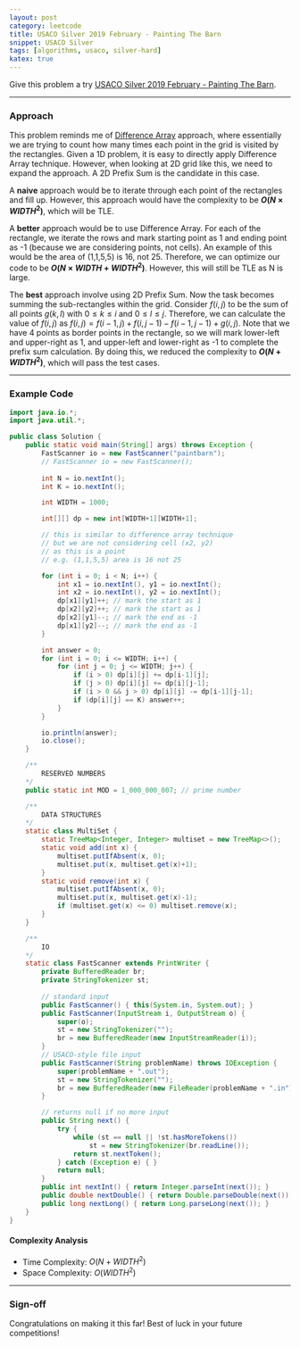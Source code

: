 ```yaml
---
layout: post
category: leetcode
title: USACO Silver 2019 February - Painting The Barn
snippet: USACO Silver
tags: [algorithms, usaco, silver-hard]
katex: true
---
```


Give this problem a try [USACO Silver 2019 February - Painting The Barn](https://usaco.org/index.php?page=viewproblem2&cpid=919).

---

### Approach

This problem reminds me of [Difference Array](https://codeforces.com/blog/entry/78762) approach, where essentially we are trying to count how many times each point in the grid is visited by the rectangles. Given a 1D problem, it is easy to directly apply Difference Array technique. However, when looking at 2D grid like this, we need to expand the approach. A 2D Prefix Sum is the candidate in this case. 

A **naive** approach would be to iterate through each point of the rectangles and fill up. However, this approach would have the complexity to be **$O(N \times WIDTH^2)$**, which will be TLE. 

A **better** approach would be to use Difference Array. For each of the rectangle, we iterate the rows and mark starting point as 1 and ending point as -1 (because we are considering points, not cells). An example of this would be the area of (1,1,5,5) is 16, not 25. Therefore, we can optimize our code to be **$O(N \times WIDTH + WIDTH^2)$**. However, this will still be TLE as N is large.

The **best** approach involve using 2D Prefix Sum. Now the task becomes summing the sub-rectangles within the grid. Consider $f(i,j)$ to be the sum of all points $g(k,l)$ with $0 \leq k \leq i$ and $0 \leq l \leq j$. Therefore, we can calculate the value of $f(i,j)$ as $f(i,j) = f(i-1,j) + f(i,j-1) - f(i-1,j-1) + g(i,j)$. Note that we have 4 points as border points in the rectangle, so we will mark lower-left and upper-right as 1, and upper-left and lower-right as -1 to complete the prefix sum calculation. By doing this, we reduced the complexity to  **$O(N + WIDTH^2)$**, which will pass the test cases.

---

### Example Code

```java
import java.io.*;
import java.util.*;

public class Solution {
    public static void main(String[] args) throws Exception {
        FastScanner io = new FastScanner("paintbarn");
		// FastScanner io = new FastScanner();
		
		int N = io.nextInt();
		int K = io.nextInt();

		int WIDTH = 1000;

		int[][] dp = new int[WIDTH+1][WIDTH+1];

		// this is similar to difference array technique
		// but we are not considering cell (x2, y2)
		// as this is a point
		// e.g. (1,1,5,5) area is 16 not 25

		for (int i = 0; i < N; i++) {
			int x1 = io.nextInt(), y1 = io.nextInt();
			int x2 = io.nextInt(), y2 = io.nextInt();
			dp[x1][y1]++; // mark the start as 1
			dp[x2][y2]++; // mark the start as 1
			dp[x2][y1]--; // mark the end as -1
			dp[x1][y2]--; // mark the end as -1
		}

		int answer = 0;
		for (int i = 0; i <= WIDTH; i++) {
			for (int j = 0; j <= WIDTH; j++) {
				if (i > 0) dp[i][j] += dp[i-1][j];
				if (j > 0) dp[i][j] += dp[i][j-1];
				if (i > 0 && j > 0) dp[i][j] -= dp[i-1][j-1];
				if (dp[i][j] == K) answer++;
			}
		}

		io.println(answer);
		io.close();
    }

    /**
        RESERVED NUMBERS
    */
    public static int MOD = 1_000_000_007; // prime number

    /**
        DATA STRUCTURES
    */
    static class MultiSet {
        static TreeMap<Integer, Integer> multiset = new TreeMap<>();
        static void add(int x) {
            multiset.putIfAbsent(x, 0);
            multiset.put(x, multiset.get(x)+1);
        }
        static void remove(int x) {
            multiset.putIfAbsent(x, 0);
            multiset.put(x, multiset.get(x)-1);
            if (multiset.get(x) <= 0) multiset.remove(x);
        }
    }

    /**
        IO
    */
    static class FastScanner extends PrintWriter {
        private BufferedReader br;
        private StringTokenizer st;
		
		// standard input
        public FastScanner() { this(System.in, System.out); }
		public FastScanner(InputStream i, OutputStream o) {
            super(o);
			st = new StringTokenizer("");
            br = new BufferedReader(new InputStreamReader(i));
        }
		// USACO-style file input
        public FastScanner(String problemName) throws IOException {
            super(problemName + ".out");
			st = new StringTokenizer("");
            br = new BufferedReader(new FileReader(problemName + ".in"));
        }

        // returns null if no more input
        public String next() {
            try {
                while (st == null || !st.hasMoreTokens())
                    st = new StringTokenizer(br.readLine());
                return st.nextToken();
            } catch (Exception e) { }
            return null;
        }
        public int nextInt() { return Integer.parseInt(next()); }  
        public double nextDouble() { return Double.parseDouble(next()); }   
        public long nextLong() { return Long.parseLong(next()); }   
    }
}
```

#### Complexity Analysis

- Time Complexity: $O(N + WIDTH^2)$
- Space Complexity: $O(WIDTH^2)$

---

### Sign-off

Congratulations on making it this far! Best of luck in your future competitions!